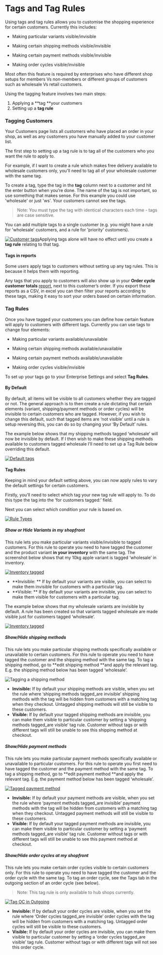 # Tags and Tag Rules

Using tags and tag rules allows you to customise the shopping experience for certain customers. Currently this includes:

* Making particular variants visible/invisible

* Making certain shipping methods visible/invisible

* Making certain payment methods visible/invisible
* Making order cycles visible/invisible

Most often this feature is required by enterprises who have different shop setups for members Vs non-members or different groups of customers such as wholesale Vs retail customers.

Using the tagging feature involves two main steps:

1. Applying a **tag **your customers
2. Setting up a **tag rule**

### Tagging Customers

Your Customers page lists all customers who have placed an order in your shop, as well as any customers you have manually added to your customer list.

The first step to setting up a tag rule is to tag all of the customers who you want the rule to apply to.

For example, if I want to create a rule which makes free delivery available to wholesale customers only, you'll need to tag all of your wholesale customer with the same tag.

To create a tag, type the tag in the **tag** column next to a customer and hit the enter button when you’re done. The name of the tag is not important, so use something that makes sense. For this example you could use 'wholesale' or just 'ws'. Your customers cannot see the tags.

> Note: You must type the tag with identical characters each time - tags are case sensitive.

You can add multiple tags to a single customer \(e.g. you might have a rule for 'wholesale' customers, and a rule for 'priority' customers\).

[![](https://openfoodnetwork.org/wp-content/uploads/2015/10/Customer-taggs.png "Customer tags")](https://openfoodnetwork.org/wp-content/uploads/2015/10/Customer-taggs.png)Applying tags alone will have no effect until you create a **tag rule** relating to that tag.

#### Tags in reports

Some users apply tags to customers without setting up any tag rules. This is because it helps them with reporting.

Any tags that you apply to customers will also show up in your **Order cycle customer totals** [report](/reports.md), next to this customer’s order. If you export these reports as a CSV, in excel you can then filter your reports according to these tags, making it easy to sort your orders based on certain information. 

### Tag Rules

Once you have tagged your customers you can define how certain feature will apply to customers with different tags. Currently you can use tags to change four elements:

* Making particular variants available/unavailable

* Making certain shipping methods available/unavailable
* Making certain payment methods available/unavailable
* Making order cycles visible/invisible

To set up your tags go to your Enterprise Settings and select **Tag Rules**.

#### By Default

By default, all items will be visible to all customers whether they are tagged or not. The general approach is to then create a rule dictating that certain elements \(variant, shipping/payment methods or order cycles\) will be invisible to certain customers who are tagged. However, if you wish to change this default, such that tagged items are ‘not visible’ until a rule is setup reversing this, you can do so by changing your ‘By Default’ rules.

The example below shows that my shipping methods tagged ‘wholesale’ will now be invisible by default. If I then wish to make these shipping methods available to customers tagged wholesale I’ll need to set up a Tag Rule below overriding this default.

[![](https://openfoodnetwork.org/wp-content/uploads/2015/10/Default-tags.png "Default tags")](https://openfoodnetwork.org/wp-content/uploads/2015/10/Default-tags.png)

#### Tag Rules

Keeping in mind your default setting above, you can now apply rules to vary the default settings for certain customers.

Firstly, you’ll need to select which tag your new tag rule will apply to. To do this type the tag into the ‘for customers tagged:’ field.

Next you can select which condition your rule is based on.

[![](https://openfoodnetwork.org/wp-content/uploads/2015/10/Rule-Typess.png "Rule Types")](https://openfoodnetwork.org/wp-content/uploads/2015/10/Rule-Typess.png)

##### **Show or Hide Variants in my shopfront**

This rule lets you make particular variants visible/invisible to tagged customers. For this rule to operate you need to have tagged the customer and the product variant **in your inventory** with the same tag. The screenshot below shows that my 10kg apple variant is tagged ‘wholesale’ in inventory.

[![](https://openfoodnetwork.org/wp-content/uploads/2015/10/Inventory-tagged.png "Inventory tagged")](https://openfoodnetwork.org/wp-content/uploads/2015/10/Inventory-tagged.png)

* **Invisible: ** If by default your variants are visible, you can select to make them invisible for customers with a particular tag.
* **Visible: ** If by default your variants are invisible, you can select to make them visible for customers with a particular tag.

The example below shows that my wholesale variants are invisible by default. A rule has been created so that variants tagged wholesale are made visible just for customers tagged ‘wholesale’.

[![](https://openfoodnetwork.org/wp-content/uploads/2015/10/Inventory-taggedd.png "Inventory tagged")](https://openfoodnetwork.org/wp-content/uploads/2015/10/Inventory-taggedd.png)

##### Show/Hide shipping methods

This rule lets you make particular shipping methods specifically available or unavailable to certain customers. For this rule to operate you need to have tagged the customer and the shipping method with the same tag. To tag a shipping method, go to **edit shipping method **and apply the relevant tag. E.g. the shipping method below has been tagged ‘wholesale’.

![](https://openfoodnetwork.org/wp-content/uploads/2015/10/Tagging-a-shipping-method.png "Tagging a shipping method")

* **Invisible:**
   If by default your shipping methods are visible, when you set the rule where ‘shipping methods tagged\_are invisible’ shipping methods with the tag will be hidden from customers with a matching tag when they checkout. Untagged shipping methods will still be visible to these customers.
* **Visible:**
  If by default your tagged shipping methods are invisible, you can make them visible to particular customer by setting a ‘shipping methods tagged\_are visible’ tag rule.  Customer without tags or with different tags will still be unable to see this shipping method at checkout.

##### **Show/Hide payment methods**

This rule lets you make particular payment methods specifically available or unavailable to particular customers. For this rule to operate you first need to have tagged the customer and the payment method with the same tag. To tag a shipping method, go to **edit payment method **and apply the relevant tag. E.g. the payment method below has been tagged ‘wholesale’.

[![](https://openfoodnetwork.org/wp-content/uploads/2015/10/Tagged-payment.png "Tagged payment method")](https://openfoodnetwork.org/wp-content/uploads/2015/10/Tagged-payment.png)

* **Invisible:**
   If by default your payment methods are visible, when you set the rule where ‘payment methods tagged\_are invisible’ payment methods with the tag will be hidden from customers with a matching tag when they checkout. Untagged payment methods will still be visible to these customers.
* **Visible:**
  If by default your tagged payment methods are invisible, you can make them visible to particular customer by setting a ‘payment methods tagged\_are visible’ tag rule.  Customer without tags or with different tags will still be unable to see this payment method at checkout.

##### Show/Hide order cycles at my shopfront

This rule lets you make certain order cycles visible to certain customers only. For this rule to operate you need to have tagged the customer and the order cycle with the same tag. To tag an order cycle, see the Tags tab in the outgoing section of an order cycle \(see below\).

> Note: This tag rule is only available to hub shops currently.

[![](https://openfoodnetwork.org/wp-content/uploads/2015/10/Outgoing.png "Tag OC in Outgoing")](https://openfoodnetwork.org/wp-content/uploads/2015/10/Outgoing.png)

* **Invisible:**
   If by default your order cycles are visible, when you set the rule where ‘Order cycles tagged\_are invisible’ order cycles with the tag will be hidden from customers with a matching tag. Untagged order cycles will still be visible to these customers.
* **Visible:**
  If by default your order cycles are invisible, you can make them visible to particular customer by setting a ‘order cycles tagged\_are visible’ tag rule.  Customer without tags or with different tags will not see this order cycle.



